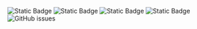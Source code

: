 ![Static Badge](https://img.shields.io/badge/blacklists-60-000000) ![Static Badge](https://img.shields.io/badge/blacklisted-3013687-cc0000) ![Static Badge](https://img.shields.io/badge/whitelisted-2242-00CC00) ![Static Badge](https://img.shields.io/badge/streaming_blacklist-28106-000000) ![GitHub issues](https://img.shields.io/github/issues/fabriziosalmi/blacklists)
